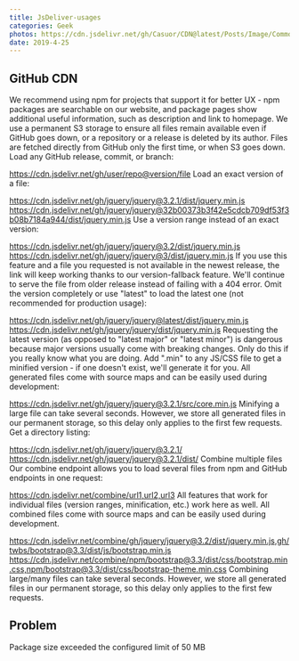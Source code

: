 ```yaml
---
title: JsDeliver-usages
categories: Geek
photos: https://cdn.jsdelivr.net/gh/Casuor/CDN@latest/Posts/Image/Common/kawayi0.jpg
date: 2019-4-25
---
```

## GitHub CDN
We recommend using npm for projects that support it for better UX - npm packages are searchable on our website, and package pages show additional useful information, such as description and link to homepage.
We use a permanent S3 storage to ensure all files remain available even if GitHub goes down, or a repository or a release is deleted by its author. Files are fetched directly from GitHub only the first time, or when S3 goes down.
Load any GitHub release, commit, or branch:

https://cdn.jsdelivr.net/gh/user/repo@version/file
Load an exact version of a file:

https://cdn.jsdelivr.net/gh/jquery/jquery@3.2.1/dist/jquery.min.js
https://cdn.jsdelivr.net/gh/jquery/jquery@32b00373b3f42e5cdcb709df53f3b08b7184a944/dist/jquery.min.js
Use a version range instead of an exact version:

https://cdn.jsdelivr.net/gh/jquery/jquery@3.2/dist/jquery.min.js
https://cdn.jsdelivr.net/gh/jquery/jquery@3/dist/jquery.min.js
If you use this feature and a file you requested is not available in the newest release, the link will keep working thanks to our version-fallback feature. We'll continue to serve the file from older release instead of failing with a 404 error.
Omit the version completely or use "latest" to load the latest one (not recommended for production usage):

https://cdn.jsdelivr.net/gh/jquery/jquery@latest/dist/jquery.min.js
https://cdn.jsdelivr.net/gh/jquery/jquery/dist/jquery.min.js
Requesting the latest version (as opposed to "latest major" or "latest minor") is dangerous because major versions usually come with breaking changes. Only do this if you really know what you are doing.
Add ".min" to any JS/CSS file to get a minified version - if one doesn't exist, we'll generate it for you. All generated files come with source maps and can be easily used during development:

https://cdn.jsdelivr.net/gh/jquery/jquery@3.2.1/src/core.min.js
Minifying a large file can take several seconds. However, we store all generated files in our permanent storage, so this delay only applies to the first few requests.
Get a directory listing:

https://cdn.jsdelivr.net/gh/jquery/jquery@3.2.1/
https://cdn.jsdelivr.net/gh/jquery/jquery@3.2.1/dist/
Combine multiple files
Our combine endpoint allows you to load several files from npm and GitHub endpoints in one request:

https://cdn.jsdelivr.net/combine/url1,url2,url3
All features that work for individual files (version ranges, minification, etc.) work here as well. All combined files come with source maps and can be easily used during development.

https://cdn.jsdelivr.net/combine/gh/jquery/jquery@3.2/dist/jquery.min.js,gh/twbs/bootstrap@3.3/dist/js/bootstrap.min.js
https://cdn.jsdelivr.net/combine/npm/bootstrap@3.3/dist/css/bootstrap.min.css,npm/bootstrap@3.3/dist/css/bootstrap-theme.min.css
Combining large/many files can take several seconds. However, we store all generated files in our permanent storage, so this delay only applies to the first few requests.
## Problem
Package size exceeded the configured limit of 50 MB